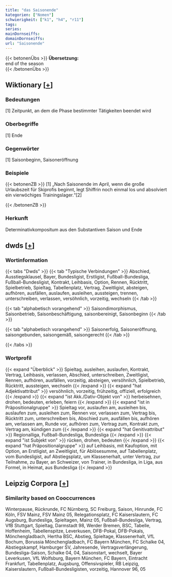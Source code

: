 ```yaml
---
title: "das Saisonende"
kategorien: ["Nomen"]
schwierigkeit: ["k1", "h4", "r11"]
tags:
series:
mainDornseiffs:
domainDornseiffs:
url: "Saisonende"
---
```


{{< betonenÜbs >}}
**Übersetzung:**  
end of the season  
{{< /betonenÜbs >}}

## Wiktionary [[+](https://de.wiktionary.org/wiki/Saisonende)]

### Bedeutungen
[1] Zeitpunkt, an dem die Phase bestimmter Tätigkeiten beendet wird  

### Oberbegriffe
[1] Ende  

### Gegenwörter
[1] Saisonbeginn, Saisoneröffnung  

### Beispiele
{{< betonenZB >}}
[1] „Nach Saisonende im April, wenn die große Urlaubszeit für Skiprofis beginnt, legt Shiffrin noch einmal los und absolviert ein vierwöchiges Trainingslager.“[2]  

{{< /betonenZB >}}
### Herkunft
Determinativkompositum aus den Substantiven Saison und Ende  



## dwds [[+](https://www.dwds.de/wb/Saisonende)]

### Wortinformation
{{< tabs "Dwds" >}}
{{< tab "Typische Verbindungen" >}}
Abschied, Ausstiegsklausel, Bayer, Bundesligist, Erstligist, Fußball-Bundesliga, Fußball-Bundesligist, Kontrakt, Leihbasis, Option, Rennen, Rücktritt, Spielbetrieb, Spieltag, Tabellenplatz, Vertrag, Zweitligist, absteigen, aufhören, ausfällen, auslaufen, ausleihen, aussteigen, trennen, unterschreiben, verlassen, versöhnlich, vorzeitig, wechseln
{{< /tab >}}

{{< tab "alphabetisch vorangehend" >}}
Saisondimorphismus, Saisonbetrieb, Saisonbeschäftigung, saisonbereinigt, Saisonbeginn
{{< /tab >}}

{{< tab "alphabetisch vorangehend" >}}
Saisonerfolg, Saisoneröffnung, saisongebunden, saisongemäß, saisongerecht
{{< /tab >}}

{{< /tabs >}}

### Wortprofil
{{< expand "Überblick" >}} Spieltag, ausleihen, auslaufen, Kontrakt, Vertrag, Leihbasis, verlassen, Abschied, unterschreiben, Zweitligist, Rennen, aufhören, ausfällen, vorzeitig, absteigen, versöhnlich, Spielbetrieb, Rücktritt, aussteigen, wechseln {{< /expand >}}
{{< expand "hat Adjektivattribut" >}} versöhnlich, vorzeitig, frühzeitig, offiziell, erfolgreich {{< /expand >}}
{{< expand "ist Akk./Dativ-Objekt von" >}} herbeisehnen, drohen, bedeuten, erleben, feiern {{< /expand >}}
{{< expand "ist in Präpositionalgruppe" >}} Spieltag vor, auslaufen am, ausleihen bis, auslaufen zum, ausleihen zum, Rennen vor, verlassen zum, Vertrag bis, Rücktritt zum, unterschreiben bis, Abschied zum, ausfällen bis, aufhören am, verlassen am, Runde vor, aufhören zum, Vertrag zum, Kontrakt zum, Vertrag am, kündigen zum {{< /expand >}}
{{< expand "hat Genitivattribut" >}} Regionalliga, Fußball-Bundesliga, Bundesliga {{< /expand >}}
{{< expand "ist Subjekt von" >}} rücken, drohen, bedeuten {{< /expand >}}
{{< expand "hat Präpositionalgruppe" >}} auf Leihbasis, mit Kaufoption, mit Option, an Erstligist, an Zweitligist, für Ablösesumme, auf Tabellenplatz, vom Bundesligist, auf Abstiegsplatz, um Klassenerhalt, unter Vertrag, zur Teilnahme, zu Bayer, an Schweizer, von Trainer, in Bundesliga, in Liga, aus Formel, in Heimat, aus Bundesliga {{< /expand >}}

## Leipzig Corpora [[+](https://corpora.uni-leipzig.de/en/res?word=Saisonende&corpusId=deu_newscrawl-public_2018)]


### Similarity based on Cooccurrences
Winterpause, Rückrunde, FC Nürnberg, SC Freiburg, Saison, Hinrunde, FC Köln, FSV Mainz, FSV Mainz 05, Relegationsplatz, FC Kaiserslautern, FC Augsburg, Bundesliga, Spieltagen, Mainz 05, Fußball-Bundesliga, Vertrag, VfB Stuttgart, Spieltag, Darmstadt 98, Werder Bremen, BSC, Tabelle, Hoffenheim, Tabellenspitze, Leverkusen, DFB-Pokal, DFB-Pokals, Mönchengladbach, Hertha BSC, Abstieg, Spieltage, Klassenerhalt, VfL Bochum, Borussia Mönchengladbach, FC Bayern München, FC Schalke 04, Abstiegskampf, Hamburger SV, Jahresende, Vertragsverlängerung, Bundesliga-Saison, Schalke 04, 04, Saisonstart, wechselt, Bayer Leverkusen, VfL Wolfsburg, Bayern München, FC Bayern, Eintracht Frankfurt, Tabellenplatz, Augsburg, Offensivspieler, RB Leipzig, Kaiserslautern, Fußball-Bundesligisten, vorzeitig, Hannover 96, 05

